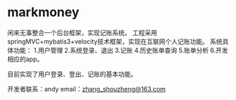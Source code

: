 # markmoney
闲来无事整合一个后台框架，实现记账系统。
工程采用springMVC+mybatis3+velocity技术框架，实现在互联网个人记账功能。
系统具体功能：
1.用户管理
2.系统登录、退出
3.记账
4.历史账单查询
5.账单分析
6.开发相应的app。

目前实现了用户登录、登出、记账的基本功能。

开发者联系：andy 
email：zhang_shouzheng@163.com
